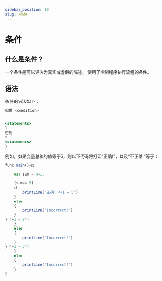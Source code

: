 ```yaml
---
sidebar_position: 10
slug: /条件
---
```


# 条件

## 什么是条件？

一个条件是可以评估为真实或虚假的陈述。 使用了控制程序执行流程的条件。

## 语法

条件的语法如下：

```jsx
如果 <condition>


<statements>
}
否则
*
<statements>
}
```

例如，如果变量总和的值等于5，则以下代码将打印“正确!”，以及“不正确!”等于：


```jsx
func main()=□

    var sum = 4+1;

    (sum== 5)
    让
        printLine("正确! 4+1 = 5")
    }
    else
    {
        printLine("Incorrect!")
    }
} 4+1 = 5")
    }
    else
    {
        printLine("Incorrect!")
    }
} 4+1 = 5")
    }
    else
    {
        printLine("Incorrect!")
    }
}
```

